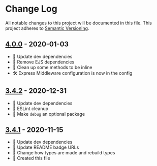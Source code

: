 # Change Log

All notable changes to this project will be documented in this file. This project adheres to [Semantic Versioning](http://semver.org/).

## [4.0.0](https://github.com/uttori/uttori-wiki/compare/v3.4.2...v4.0.0) - 2020-01-03

- 🎁 Update dev dependencies
- 🧰 Remove EJS dependencies
- 🧹 Clean up some methods to be inline
- 🛠 Express Middleware configuration is now in the config

## [3.4.2](https://github.com/uttori/uttori-wiki/compare/v3.4.1...v3.4.2) - 2020-12-31

- 🎁 Update dev dependencies
- 🧰 ESLint cleanup
- 🧰 Make `debug` an optional package

## [3.4.1](https://github.com/uttori/uttori-wiki/compare/v3.4.0...v3.4.1) - 2020-11-15

- 🎁 Update dev dependencies
- 🎁 Update README badge URLs
- 🧰 Change how types are made and rebuild types
- 🧰 Created this file
